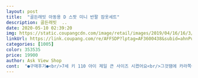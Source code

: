 ```yaml
---
layout: post 
title:  "골든래빗 아동용 D 스팟 미니 반팔 잠옷세트" 
description: 골든래빗  ..
date: 2020-05-10 02:39:20 
img: https://static.coupangcdn.com/image/retail/images/2019/04/16/16/3/10178e2f-b4ec-499d-8f32-ca973c97f54a.jpg 
linkUrl: https://link.coupang.com/re/AFFSDP?lptag=AF3600438&subid=ahnPublicAsk&pageKey=210089553&itemId=625593769&vendorItemId=4642723768&traceid=V0-113-5dd788d9b001bedb 
categories: [1005] 
color: 353535 
price: 19900 
author: Ask View Shop 
cont:  "●구매후기●<br/>7세 키 110 아이 제일 큰 사이즈 시켰어요<br/>그것땜에 카라쪽이 좀 이상해요<br/>그것빼곤 만족해요<br/>근데 상의 맨위에 원래 단추가없는것같은데<br/>디자인은 예쁩니다<br/>면이라서 괜찮고요 너무 얇지도 않아요<br/>바지에 끈있는것도 이쁘지만 없는것도 좋을것같아요~~<br/>바지에 리본끈은 자꾸 풀리네요<br/>사이즈도 크지 않고 딱 맞네요<br/>사진이랑 똑같아서 너무좋아요~  평소 내복 한치수크게 110입는데<br/>여름 잠옷이라 두껍지않아 좋고<br/>원단도 괜찮네요<br/>유치원 파자마데이때 입힐려고 샀어요<br/>입으면 안쪽 박음질이 다 나오네요<br/>잠옷이라 그게입는것보단 딱맞는게 좋을거같아서  7호100사이즈 삿는데 위에가 조금 크네용 내년 여름에도 입힐수있을거같아요!<br/>저희애기는 18개월 13키로입니다~<br/>저희애기는 이런거 물어뜯거나 풀어서 끈은 조금 짧게 잘라주려해요<br/>" 
---
```

